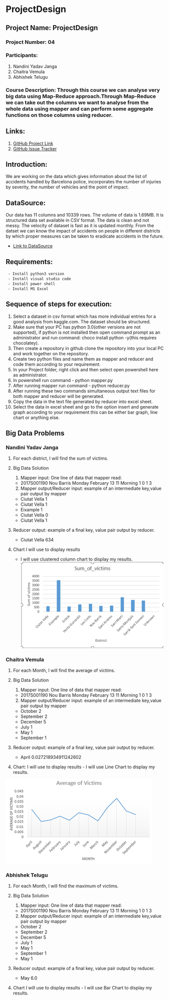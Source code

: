 # ProjectDesign
## Project Name: ProjectDesign
### Project Number: 04
### Participants:
1. Nandini Yadav Janga
1. Chaitra Vemula
1. Abhishek Telugu

### Course Description: Through this course we can analyse very big data using Map-Reduce approach.Through Map-Reduce we can take out the columns we want to analyse from the whole data using mapper and can perform some aggregate functions on those columns using reducer.

## Links:
1. [GitHub Project Link](https://github.com/nandiniyadavjanga/ProjectDesign)
1. [GitHub Issue Tracker](https://github.com/nandiniyadavjanga/ProjectDesign/issues)

## Introduction: 
We are working on the data which gives information about the list of accidents handled by Barcelona police, incorporates the number of injuries by severity, the number of vehicles and the point of impact.

## DataSource: 
Our data has 11 columns and 10339 rows. The volume of data is 1.69MB. It is structured data set available in CSV format. The data is clean and not messy. The velocity of dataset is fast as it is updated monthly. From the datset we can know the impact of accidents on people in different districts by which proper measures can be taken to eradicate accidents in the future.
- [Link to DataSource](https://www.kaggle.com/xvivancos/barcelona-data-sets#accidents_2017.csv)

## Requirements:
     - Install python3 version
     - Install visual studio code
     - Install power shell
     - Install MS Excel
  
 ## Sequence of steps for execution:
   1. Select a dataset in csv format which has more individual entries for a good analysis from kaggle.com. The dataset should be             structured.
   1. Make sure that your PC has python 3.0(other versions are not supported), if python is not installed then open command prompt as an       administrator and run command: choco install python -y(this requires chocolatey).
   1. Then create a repository in github clone the repository into your local PC and work together on the repository.
   1. Create two python files and name them as mapper and reducer and code them according to your requirement.
   1. In your Project folder, right click and then select open powershell here as administrator.
   1. In powershell run command - python mapper.py
   1. After running mapper run command - python reducer.py
   1. After running these two commands simultaneous output text files for both mapper and reducer will be generated.
   1. Copy the data in the text file generated by reducer into excel sheet.
   1. Select the data in excel sheet and go to the option insert and generate graph according to your requirement this can be either bar       graph, line chart or anything else.

## Big Data Problems
### Nandini Yadav Janga
1. For each district, I will find the sum of victims. 
2. Big Data Solution
   1. Mapper input: One line of data that mapper read:
     - 2017S001190  Nou Barris  Monday  February  13  11  Morning  1	  0	1	3

   2. Mapper output/Reducer input: example of an intermediate key,value pair output by mapper
    * Ciutat Vella	1
    * Ciutat Vella	1
    * Eixample	1
    * Ciutat Vella	0
    * Ciutat Vella	1

  3. Reducer output:  example of a final key, value pair output by reducer.
     - Ciutat Vella	634
  4. Chart I will use to display results
     - I will use clustered column chart to display my results.
     ![Clustered Column Chart](https://github.com/nandiniyadavjanga/ProjectDesign/blob/master/sum-of-victims/screenshots/Sumofvictimschart.PNG)
### Chaitra Vemula
1. For each Month, I will find the average of victims. 
2. Big Data Solution
   1. Mapper input: One line of data that mapper read:
     - 2017S001190  Nou Barris  Monday  February  13  11  Morning  1	  0	1	3

   2. Mapper output/Reducer input: example of an intermediate key,value pair output by mapper
    * October         2
    * September       2
    * December        5
    * July            1
    * May             1
    * September       1

  3. Reducer output:  example of a final key, value pair output by reducer.
     - April	0.027218934911242602
   4. Chart: I will use to display results
     - I will use Line Chart to display my results.
     
   ![Clustered Column Chart](https://github.com/nandiniyadavjanga/ProjectDesign/blob/master/average-of-victims/screenshots/Chart.PNG)

### Abhishek Telugu
1. For each Month, I will find the maximum of victims. 
2. Big Data Solution
   1. Mapper input: One line of data that mapper read:
     - 2017S001190  Nou Barris  Monday  February  13  11  Morning  1	  0	1	3

   2. Mapper output/Reducer input: example of an intermediate key,value pair output by mapper
   
    * October	2
    * September	2
    * December	5
    * July	1
    * May	1
    * September	1
    * May	1

  3. Reducer output:  example of a final key, value pair output by reducer.
     - May	6.0
   4. Chart I will use to display results
     - I will use Bar Chart to display my results.


